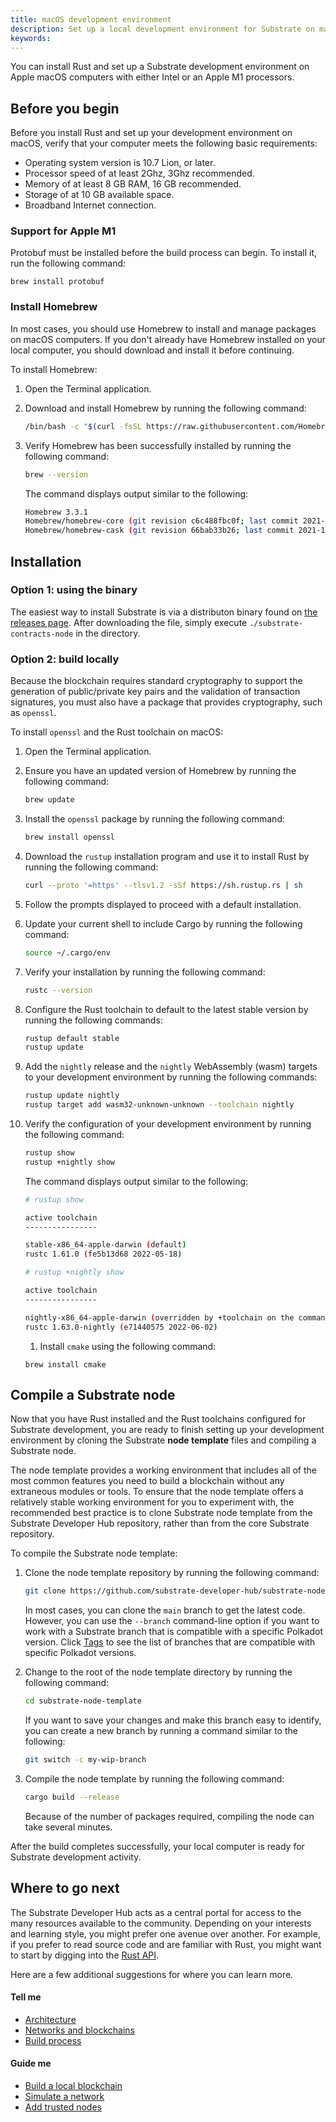 ```yaml
---
title: macOS development environment
description: Set up a local development environment for Substrate on macOS.
keywords:
---
```


You can install Rust and set up a Substrate development environment on Apple macOS computers with either Intel or an Apple M1 processors.

## Before you begin

Before you install Rust and set up your development environment on macOS, verify that your computer meets the following basic requirements:

- Operating system version is 10.7 Lion, or later.
- Processor speed of at least 2Ghz, 3Ghz recommended.
- Memory of at least 8 GB RAM, 16 GB recommended.
- Storage of at 10 GB available space.
- Broadband Internet connection.

### Support for Apple M1

Protobuf must be installed before the build process can begin. To install it, run the following command:

`brew install protobuf`

### Install Homebrew

In most cases, you should use Homebrew to install and manage packages on macOS computers.
If you don't already have Homebrew installed on your local computer, you should download and install it before continuing.

To install Homebrew:

1. Open the Terminal application.

1. Download and install Homebrew by running the following command:

   ```bash
   /bin/bash -c "$(curl -fsSL https://raw.githubusercontent.com/Homebrew/install/master/install.sh)"
   ```

1. Verify Homebrew has been successfully installed by running the following command:

   ```bash
   brew --version
   ```

   The command displays output similar to the following:

   ```bash
   Homebrew 3.3.1
   Homebrew/homebrew-core (git revision c6c488fbc0f; last commit 2021-10-30)
   Homebrew/homebrew-cask (git revision 66bab33b26; last commit 2021-10-30)
   ```

## Installation

### Option 1: using the binary

The easiest way to install Substrate is via a distributon binary found on [the releases page](https://github.com/paritytech/substrate-contracts-node/releases). After downloading the file, simply execute `./substrate-contracts-node` in the directory.

### Option 2: build locally

Because the blockchain requires standard cryptography to support the generation of public/private key pairs and the validation of transaction signatures, you must also have a package that provides cryptography, such as `openssl`.

To install `openssl` and the Rust toolchain on macOS:

1. Open the Terminal application.

1. Ensure you have an updated version of Homebrew by running the following command:

   ```bash
   brew update
   ```

1. Install the `openssl` package by running the following command:

   ```bash
   brew install openssl
   ```

1. Download the `rustup` installation program and use it to install Rust by running the following command:

   ```bash
   curl --proto '=https' --tlsv1.2 -sSf https://sh.rustup.rs | sh
   ```

1. Follow the prompts displayed to proceed with a default installation.

1. Update your current shell to include Cargo by running the following command:

   ```bash
   source ~/.cargo/env
   ```

1. Verify your installation by running the following command:

   ```bash
   rustc --version
   ```

1. Configure the Rust toolchain to default to the latest stable version by running the following commands:

   ```bash
   rustup default stable
   rustup update
   ```

1. Add the `nightly` release and the `nightly` WebAssembly (wasm) targets to your development environment by running the following commands:

   ```bash
   rustup update nightly
   rustup target add wasm32-unknown-unknown --toolchain nightly
   ```

1. Verify the configuration of your development environment by running the following command:

   ```bash
   rustup show
   rustup +nightly show
   ```

   The command displays output similar to the following:

   ```bash
   # rustup show

   active toolchain
   ----------------

   stable-x86_64-apple-darwin (default)
   rustc 1.61.0 (fe5b13d68 2022-05-18)

   # rustup +nightly show

   active toolchain
   ----------------

   nightly-x86_64-apple-darwin (overridden by +toolchain on the command line)
   rustc 1.63.0-nightly (e71440575 2022-06-02)
   ```
   
   1. Install `cmake` using the following command:

   ```
   brew install cmake
   ```


## Compile a Substrate node

Now that you have Rust installed and the Rust toolchains configured for Substrate development, you are ready to finish setting up your development environment by cloning the Substrate **node template** files and compiling a Substrate node.

The node template provides a working environment that includes all of the most common features you need to build a blockchain without any extraneous modules or tools.
To ensure that the node template offers a relatively stable working environment for you to experiment with, the recommended best practice is to clone Substrate node template from the Substrate Developer Hub repository, rather than from the core Substrate repository.

To compile the Substrate node template:

1. Clone the node template repository by running the following command:

   ```bash
   git clone https://github.com/substrate-developer-hub/substrate-node-template
   ```

   In most cases, you can clone the `main` branch to get the latest code.
   However, you can use the `--branch` command-line option if you want to work with a Substrate branch that is compatible with a specific Polkadot version.
   Click [Tags](https://github.com/substrate-developer-hub/substrate-node-template/tags) to see the list of branches that are compatible with specific Polkadot versions.

1. Change to the root of the node template directory by running the following command:

   ```bash
   cd substrate-node-template
   ```

   If you want to save your changes and make this branch easy to identify, you can create a new branch by running a command similar to the following:

   ```bash
   git switch -c my-wip-branch
   ```

1. Compile the node template by running the following command:

   ```bash
   cargo build --release
   ```

   Because of the number of packages required, compiling the node can take several minutes.

After the build completes successfully, your local computer is ready for Substrate development activity.

## Where to go next

The Substrate Developer Hub acts as a central portal for access to the many resources available to the community.
Depending on your interests and learning style, you might prefer one avenue over another.
For example, if you prefer to read source code and are familiar with Rust, you might want to start by digging into the [Rust API](https://paritytech.github.io/substrate/master).

<!-- TODO NAV.YAML -->
<!-- add these back -->
<!--If you are new to Substrate and the Substrate ecosystem, you might want broader exposure to what resources are available and where to find them by checking out [Explore](/explore/).-->

Here are a few additional suggestions for where you can learn more.

#### Tell me

- [Architecture](/fundamentals/architecture/)
- [Networks and blockchains](/fundamentals/node-and-network-types/)
- [Build process](/build/build-process)

#### Guide me

- [Build a local blockchain](/tutorials/get-started/build-local-blockchain/)
- [Simulate a network](/tutorials/get-started/simulate-network/)
- [Add trusted nodes](/tutorials/get-started/add-trusted-nodes/)
